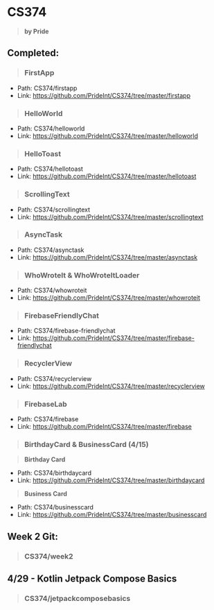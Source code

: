 # CS374
> **by Pride**

## Completed:

> ### FirstApp
- Path: CS374/firstapp
- Link: https://github.com/PrideInt/CS374/tree/master/firstapp

> ### HelloWorld
- Path: CS374/helloworld
- Link: https://github.com/PrideInt/CS374/tree/master/helloworld

> ### HelloToast
- Path: CS374/hellotoast
- Link: https://github.com/PrideInt/CS374/tree/master/hellotoast

> ### ScrollingText
- Path: CS374/scrollingtext
- Link: https://github.com/PrideInt/CS374/tree/master/scrollingtext

> ### AsyncTask
- Path: CS374/asynctask
- Link: https://github.com/PrideInt/CS374/tree/master/asynctask

> ### WhoWroteIt & WhoWroteItLoader
- Path: CS374/whowroteit
- Link: https://github.com/PrideInt/CS374/tree/master/whowroteit

> ### FirebaseFriendlyChat
- Path: CS374/firebase-friendlychat
- Link: https://github.com/PrideInt/CS374/tree/master/firebase-friendlychat

> ### RecyclerView
- Path: CS374/recyclerview
- Link: https://github.com/PrideInt/CS374/tree/master/recyclerview

> ### FirebaseLab
- Path: CS374/firebase
- Link: https://github.com/PrideInt/CS374/tree/master/firebase

> ### BirthdayCard & BusinessCard (4/15)

> **Birthday Card**
- Path: CS374/birthdaycard
- Link: https://github.com/PrideInt/CS374/tree/master/birthdaycard

> **Business Card**
- Path: CS374/businesscard
- Link: https://github.com/PrideInt/CS374/tree/master/businesscard

## Week 2 Git:

> ### CS374/week2

## 4/29 - Kotlin Jetpack Compose Basics

> ### CS374/jetpackcomposebasics
